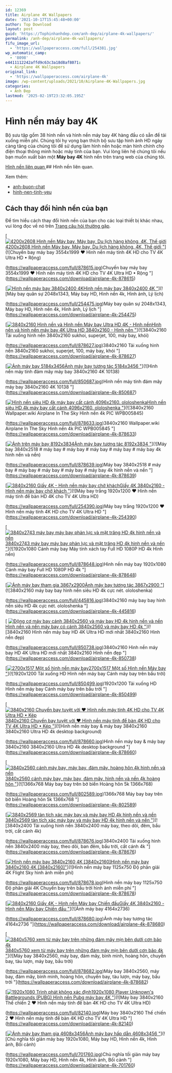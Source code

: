 ```yaml
---
id: 12369
title: Airplane 4K Wallpapers
date: '2021-10-17T15:45:48+00:00'
author: Top Download
layout: post
guid: 'https://Tophinhanhdep.com/anh-dep/airplane-4k-wallpapers/'
permalink: /anh-dep/airplane-4k-wallpapers/
fifu_image_url:
  - 'https://wallpaperaccess.com/full/254381.jpg'
wp_automatic_camp:
  - '8098'
e4411112242affd9c63c3a18d8af8071:
  - Airplane 4K Wallpapers
original_link:
  - 'https://wallpaperaccess.com/airplane-4k'
image: /wp-content/uploads/2021/10/Airplane-4K-Wallpapers.jpg
categories:
  - Ảnh Đẹp
lastmod: '2025-02-19T23:32:05.195Z'
---
```

# Hình nền máy bay 4K

Bộ sưu tập gồm 38 hình nền và hình nền máy bay 4K hàng đầu có sẵn để tải xuống miễn phí. Chúng tôi hy vọng bạn thích bộ sưu tập hình ảnh HD ngày càng tăng của chúng tôi để sử dụng làm hình nền hoặc màn hình chính cho điện thoại thông minh hoặc máy tính của bạn. Vui lòng liên hệ chúng tôi nếu bạn muốn xuất bản một **Máy bay 4K** hình nền trên trang web của chúng tôi.

[Hình nền liên quan ](#related) ## Hình nền liên quan.

   
 Xem thêm:

   
- [anh-buon-chat](https://tophinhanhdep.com/hinh-anh-buon/anh-buon-chat/)
- [hinh-nen-tinh-yeu](https://tophinhanhdep.com/hinh-nen-dep/hinh-nen-tinh-yeu/)

## Cách thay đổi hình nền của bạn

Để tìm hiểu cách thay đổi hình nền của bạn cho các loại thiết bị khác nhau, vui lòng đọc về nó trên [Trang câu hỏi thường gặp](https://tophinhanhdep.com/faq/).

  
[[![4200x2608 Hình nền Máy bay, Máy bay, Du lịch hàng không, 4K, Thế giới](https://wallpaperaccess.com/full/254381.jpg)4200x2608 Hình nền Máy bay, Máy bay, Du lịch hàng không, 4K, Thế giới "](https://wallpaperaccess.com/download/airplane-4k-254381)](![Chuyến bay máy bay 3554x1999 ❤ Hình nền máy tính 4K HD cho TV 4K Ultra HD • Rộng)

(https://wallpaperaccess.com/full/878615.jpg)Chuyến bay máy bay 3554x1999 ❤ Hình nền máy tính 4K HD cho TV 4K Ultra HD • Rộng "](https://wallpaperaccess.com/download/airplane-4k-878615)

[[![Hình nền máy bay 3840x2400 4K](https://wallpaperaccess.com/full/878618.jpg)Hình nền máy bay 3840x2400 4K "](https://wallpaperaccess.com/download/airplane-4k-878618)](![Máy bay quân sự 2048x1343, Máy bay HD, Hình nền 4k, Hình ảnh, Lý lịch)

(https://wallpaperaccess.com/full/254475.jpg)Máy bay quân sự 2048x1343, Máy bay HD, Hình nền 4k, Hình ảnh, Lý lịch "](https://wallpaperaccess.com/download/airplane-4k-254475)

[[![3840x2160 Hình nền và Hình nền Máy bay Ultra HD 4K - Hình nền](https://wallpaperaccess.com/full/445724.jpg)Hình nền và hình nền máy bay 4K Ultra HD 3840x2160 - Hình nền "](https://wallpaperaccess.com/download/airplane-4k-445724)](![3840x2160 Tải xuống hình nền 3840x2160 sukhoi, superjet, 100, máy bay, khói)

(https://wallpaperaccess.com/full/878627.jpg)3840x2160 Tải xuống hình nền 3840x2160 sukhoi, superjet, 100, máy bay, khói "](https://wallpaperaccess.com/download/airplane-4k-878627)

[[![Ảnh máy bay 5184x3456](https://wallpaperaccess.com/full/878630.jpg)Ảnh máy bay tương tác 5184x3456 "](https://wallpaperaccess.com/download/airplane-4k-878630)](![Hình nền máy tính đám mây máy bay 3840x2160 4K 10138)

(https://wallpaperaccess.com/full/850687.jpg)Hình nền máy tính đám mây máy bay 3840x2160 4K 10138 "](https://wallpaperaccess.com/download/airplane-4k-850687)

[[![Hình nền siêu HD 4k máy bay cất cánh 4096x2160.  ololoshenka](https://wallpaperaccess.com/full/445836.jpg)Hình nền siêu HD 4k máy bay cất cánh 4096x2160. ololoshenka "](https://wallpaperaccess.com/download/airplane-4k-445836)](![3840x2160 Wallpaper.wiki Airplane In The Sky Hình nền 4k PIC WPB005845)

(https://wallpaperaccess.com/full/878633.jpg)3840x2160 Wallpaper.wiki Airplane In The Sky Hình nền 4k PIC WPB005845 "](https://wallpaperaccess.com/download/airplane-4k-878633)

[[![Ảnh trên máy bay 8192x3834](https://wallpaperaccess.com/full/878634.jpg)Ảnh máy bay tương tác 8192x3834 "](https://wallpaperaccess.com/download/airplane-4k-878634)](![Máy bay 3840x2518 # máy bay # máy bay # máy bay # máy bay # máy bay 4k hình nền và nền)

(https://wallpaperaccess.com/full/878639.jpg)Máy bay 3840x2518 # máy bay # máy bay # máy bay # máy bay # máy bay 4k hình nền và nền "](https://wallpaperaccess.com/download/airplane-4k-878639)

[[![3840x2160 Giấy 4K - Hình nền máy bay chở khách](https://wallpaperaccess.com/full/878641.jpg)Giấy 4K 3840x2160 - Hình nền máy bay chở khách "](https://wallpaperaccess.com/download/airplane-4k-878641)](![Máy bay trắng 1920x1200 ❤ Hình nền máy tính để bàn HD 4K cho TV 4K Ultra HD)

(https://wallpaperaccess.com/full/254390.jpg)Máy bay trắng 1920x1200 ❤ Hình nền máy tính 4K HD cho TV 4K Ultra HD "](https://wallpaperaccess.com/download/airplane-4k-254390)

[[![3840x2743 máy bay máy bay phản lực và mặt trăng HD 4k hình nền và nền](https://wallpaperaccess.com/full/878647.jpg)3840x2743 máy bay máy bay phản lực và mặt trăng HD 4k hình nền và nền "](https://wallpaperaccess.com/download/airplane-4k-878647)](![1920x1080 Cánh máy bay Máy tính xách tay Full HD 1080P HD 4k Hình nền)

(https://wallpaperaccess.com/full/878648.jpg)Hình nền máy bay 1920x1080 Cánh máy bay Full HD 1080P HD 4k "](https://wallpaperaccess.com/download/airplane-4k-878648)

[[![Ảnh máy bay tham gia 3867x2900](https://wallpaperaccess.com/full/878649.jpg)Ảnh máy bay tương tác 3867x2900 "](https://wallpaperaccess.com/download/airplane-4k-878649)](![3840x2160 máy bay bay hình nền siêu HD 4k cực nét.  ololoshenka)

(https://wallpaperaccess.com/full/445816.jpg)3840x2160 máy bay bay hình nền siêu HD 4k cực nét. ololoshenka "](https://wallpaperaccess.com/download/airplane-4k-445816)

[ [![Động cơ máy bay cánh 3840x2560 và máy bay HD 4k hình nền và nền](https://wallpaperaccess.com/full/878651.jpg)Hình nền và nền máy bay có cánh 3840x2560 và máy bay HD 4k "](https://wallpaperaccess.com/download/airplane-4k-878651)](![3840x2160 Hình nền máy bay HD 4K Ultra HD mới nhất 3840x2160 Hình nền đẹp)

(https://wallpaperaccess.com/full/850738.jpg)3840x2160 Hình nền máy bay HD 4K Ultra HD mới nhất 3840x2160 Hình nền đẹp "](https://wallpaperaccess.com/download/airplane-4k-850738)

[[![2700x1517 Một số hình nền máy bay](https://wallpaperaccess.com/full/878657.jpg)2700x1517 Một số Hình nền Máy bay "](https://wallpaperaccess.com/download/airplane-4k-878657)](![1920x1200 Tải xuống HD Hình nền máy bay Cánh máy bay trên bầu trời)

(https://wallpaperaccess.com/full/850499.jpg)1920x1200 Tải xuống HD Hình nền máy bay Cánh máy bay trên bầu trời "](https://wallpaperaccess.com/download/airplane-4k-850499)

[[![3840x2160 Chuyến bay tuyệt vời ❤ Hình nền máy tính 4K HD cho TV 4K Ultra HD • Kép](https://wallpaperaccess.com/full/445682.jpg)3840x2160 Chuyến bay tuyệt vời ❤ Hình nền máy tính để bàn 4K HD cho TV 4K Ultra HD • Kép "](https://wallpaperaccess.com/download/airplane-4k-445682)](![Hình nền máy bay & máy bay 3840x2160 3840x2160 Ultra HD 4k desktop background)

(https://wallpaperaccess.com/full/878660.jpg)Hình nền máy bay &amp; máy bay 3840x2160 3840x2160 Ultra HD 4k desktop background "](https://wallpaperaccess.com/download/airplane-4k-878660)

[[![3840x2560 cánh máy bay, máy bay, đám mây, hoàng hôn 4k hình nền và nền](https://wallpaperaccess.com/full/878668.jpg)3840x2560 cánh máy bay, máy bay, đám mây, hình nền và nền 4k hoàng hôn "](https://wallpaperaccess.com/download/airplane-4k-878668)](![1366x768 Máy bay bay trên bờ biển Hoàng hôn 5k 1366x768)

(https://wallpaperaccess.com/full/802589.jpg)1366x768 Máy bay bay trên bờ biển Hoàng hôn 5k 1366x768 "](https://wallpaperaccess.com/download/airplane-4k-802589)

[[![3840x2569 tàn tích xác máy bay và máy bay HD 4k hình nền và nền](https://wallpaperaccess.com/full/878670.jpg)3840x2569 tàn tích xác máy bay và máy bay HD 4k hình nền và nền "](https://wallpaperaccess.com/download/airplane-4k-878670)](![3840x2400 Tải xuống hình nền 3840x2400 máy bay, theo dõi, đêm, bầu trời, cất cánh 4k)

(https://wallpaperaccess.com/full/878676.jpg)3840x2400 Tải xuống hình nền 3840x2400 máy bay, theo dõi, ban đêm, bầu trời, cất cánh 4k "](https://wallpaperaccess.com/download/airplane-4k-878676)

[[![Hình nền máy bay 3840x2160 4K [3840x2160]](https://wallpaperaccess.com/full/878677.jpg)Hình nền máy bay 3840x2160 4K \[3840x2160\]"](https://wallpaperaccess.com/download/airplane-4k-878677)](![Hình nền máy bay 1125x750 Độ phân giải 4K Flight Sky hình ảnh miễn phí)

(https://wallpaperaccess.com/full/878678.jpg)Hình nền máy bay 1125x750 Độ phân giải 4K Chuyến bay trên bầu trời hình ảnh miễn phí "](https://wallpaperaccess.com/download/airplane-4k-878678)

[[![3840x2160 Giấy 4K - Hình nền Máy bay Chiến đấu](https://wallpaperaccess.com/full/878679.jpg)Giấy 4K 3840x2160 - Hình nền Máy bay Chiến đấu "](https://wallpaperaccess.com/download/airplane-4k-878679)](![Ảnh máy bay 4164x2736)

(https://wallpaperaccess.com/full/878680.jpg)Ảnh máy bay tương tác 4164x2736 "](https://wallpaperaccess.com/download/airplane-4k-878680)

[[![3840x5760 xem từ máy bay trên những đám mây mịn bên dưới cơn bão 4k](https://wallpaperaccess.com/full/878681.jpg)3840x5760 xem từ máy bay trên những đám mây mịn bên dưới cơn bão 4k "](https://wallpaperaccess.com/download/airplane-4k-878681)](![Máy bay 3840x2560, máy bay, đám mây, bình minh, hoàng hôn, chuyến bay, tàu lượn, máy bay, bầu trời)

(https://wallpaperaccess.com/full/878682.jpg)Máy bay 3840x2560, máy bay, đám mây, bình minh, hoàng hôn, chuyến bay, tàu lượn, máy bay, bầu trời "](https://wallpaperaccess.com/download/airplane-4k-878682)

[[![1920x1080 Trình phát không xác định](https://wallpaperaccess.com/full/878684.jpg)1920x1080 Player Unknown's Battlegrounds (PUBG) Hình nền Pubg máy bay 4K "](https://wallpaperaccess.com/download/airplane-4k-878684)](![Máy bay 3840x2160 Thế chiến 2 ❤ Hình nền máy tính để bàn 4K HD cho TV 4K Ultra HD)

(https://wallpaperaccess.com/full/82140.jpg)Máy bay 3840x2160 Thế chiến 2 ❤ Hình nền máy tính để bàn 4K HD cho TV 4K Ultra HD "](https://wallpaperaccess.com/download/airplane-4k-82140)

[[![Ảnh máy bay tham gia 4608x3456](https://wallpaperaccess.com/full/878686.jpg)Ảnh máy bay hấp dẫn 4608x3456 "](https://wallpaperaccess.com/download/airplane-4k-878686)](![Chủ nghĩa tối giản máy bay 1920x1080, Máy bay HD, Hình nền 4k, Hình ảnh, Bối cảnh)

(https://wallpaperaccess.com/full/701760.jpg)Chủ nghĩa tối giản máy bay 1920x1080, Máy bay HD, Hình nền 4k, Hình ảnh, Bối cảnh "](https://wallpaperaccess.com/download/airplane-4k-701760)

